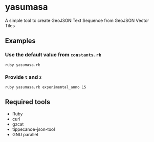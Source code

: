 # yasumasa
A simple tool to create GeoJSON Text Sequence from GeoJSON Vector Tiles

## Examples
### Use the default value from `constants.rb`
```
ruby yasumasa.rb
```

### Provide `t` and `z`
```
ruby yasumasa.rb experimental_anno 15
```

## Required tools
- Ruby
- curl
- gzcat
- tippecanoe-json-tool
- GNU parallel
